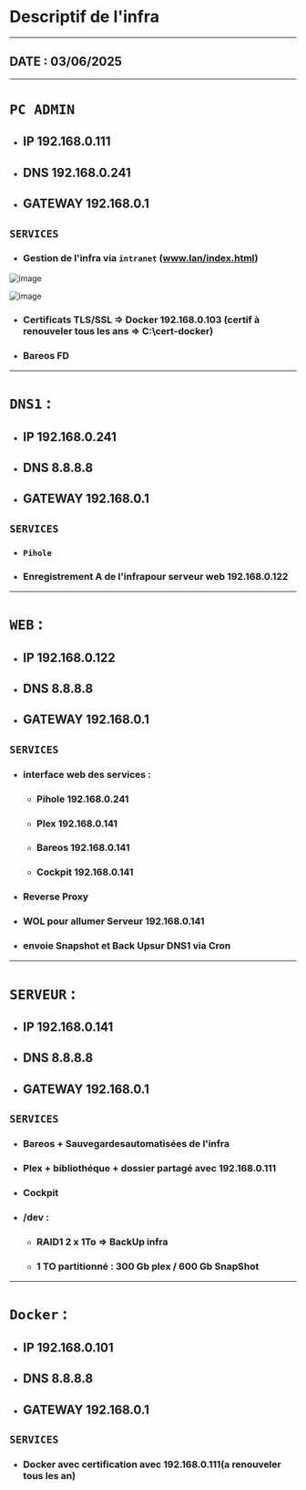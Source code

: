 # Descriptif de l'infra

---

##  DATE :  03/06/2025

---

# `PC ADMIN`
* ## IP 192.168.0.111
* ## DNS 192.168.0.241
* ## GATEWAY 192.168.0.1

## `SERVICES`
* ### Gestion de l'infra via `intranet` (www.lan/index.html) 

![image](https://github.com/user-attachments/assets/91aca8e8-17a6-44ae-bd8a-ec5f4b879e04)

![image](https://github.com/user-attachments/assets/36137fa0-87a8-439e-a454-d6e73ce22fad)

* ### Certificats TLS/SSL => Docker 192.168.0.103 (certif à renouveler tous les ans => C:\cert-docker) 
* ### Bareos FD

---


# `DNS1` : 
* ## IP 192.168.0.241
* ## DNS 8.8.8.8
* ## GATEWAY 192.168.0.1

## `SERVICES`
* ### `Pihole`
* ### Enregistrement A de l'infrapour serveur web 192.168.0.122

---

# `WEB` : 
* ## IP 192.168.0.122
* ## DNS 8.8.8.8
* ## GATEWAY 192.168.0.1

## `SERVICES`
* ### interface web des services :
    * ### Pihole 192.168.0.241
    * ### Plex 192.168.0.141
    * ### Bareos 192.168.0.141
    * ### Cockpit 192.168.0.141
* ### Reverse Proxy
* ### WOL pour allumer  Serveur 192.168.0.141
* ### envoie Snapshot  et Back Upsur DNS1 via Cron

---

# `SERVEUR` : 
* ## IP 192.168.0.141
* ## DNS 8.8.8.8
* ## GATEWAY 192.168.0.1

## `SERVICES`
* ### Bareos + Sauvegardesautomatisées de l'infra
* ### Plex + bibliothéque + dossier partagé avec 192.168.0.111
* ### Cockpit
* ### /dev :
    * ### RAID1 2 x 1To  => BackUp  infra
    * ### 1 TO partitionné : 300 Gb plex  / 600 Gb SnapShot


 --- 

 # `Docker` : 
* ## IP 192.168.0.101
* ## DNS 8.8.8.8
* ## GATEWAY 192.168.0.1

## `SERVICES`
* ### Docker avec certification avec 192.168.0.111(a renouveler tous les an)






















